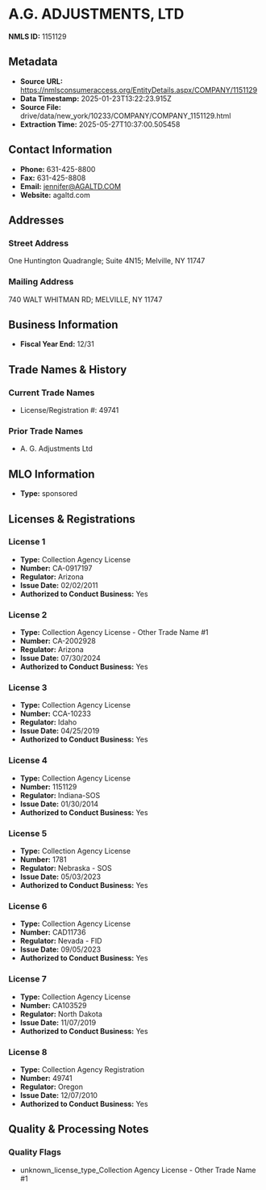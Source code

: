 # A.G. ADJUSTMENTS, LTD

**NMLS ID:** 1151129

## Metadata
- **Source URL:** https://nmlsconsumeraccess.org/EntityDetails.aspx/COMPANY/1151129
- **Data Timestamp:** 2025-01-23T13:22:23.915Z
- **Source File:** drive/data/new_york/10233/COMPANY/COMPANY_1151129.html
- **Extraction Time:** 2025-05-27T10:37:00.505458

## Contact Information
- **Phone:** 631-425-8800
- **Fax:** 631-425-8808
- **Email:** jennifer@AGALTD.COM
- **Website:** agaltd.com

## Addresses
### Street Address
One Huntington Quadrangle; Suite 4N15; Melville, NY 11747

### Mailing Address
740 WALT WHITMAN RD; MELVILLE, NY 11747

## Business Information
- **Fiscal Year End:** 12/31

## Trade Names & History
### Current Trade Names
- License/Registration #: 49741

### Prior Trade Names
- A. G. Adjustments Ltd

## MLO Information
- **Type:** sponsored

## Licenses & Registrations

### License 1
- **Type:** Collection Agency License
- **Number:** CA-0917197
- **Regulator:** Arizona
- **Issue Date:** 02/02/2011
- **Authorized to Conduct Business:** Yes

### License 2
- **Type:** Collection Agency License - Other Trade Name #1
- **Number:** CA-2002928
- **Regulator:** Arizona
- **Issue Date:** 07/30/2024
- **Authorized to Conduct Business:** Yes

### License 3
- **Type:** Collection Agency License
- **Number:** CCA-10233
- **Regulator:** Idaho
- **Issue Date:** 04/25/2019
- **Authorized to Conduct Business:** Yes

### License 4
- **Type:** Collection Agency License
- **Number:** 1151129
- **Regulator:** Indiana-SOS
- **Issue Date:** 01/30/2014
- **Authorized to Conduct Business:** Yes

### License 5
- **Type:** Collection Agency License
- **Number:** 1781
- **Regulator:** Nebraska - SOS
- **Issue Date:** 05/03/2023
- **Authorized to Conduct Business:** Yes

### License 6
- **Type:** Collection Agency License
- **Number:** CAD11736
- **Regulator:** Nevada - FID
- **Issue Date:** 09/05/2023
- **Authorized to Conduct Business:** Yes

### License 7
- **Type:** Collection Agency License
- **Number:** CA103529
- **Regulator:** North Dakota
- **Issue Date:** 11/07/2019
- **Authorized to Conduct Business:** Yes

### License 8
- **Type:** Collection Agency Registration
- **Number:** 49741
- **Regulator:** Oregon
- **Issue Date:** 12/07/2010
- **Authorized to Conduct Business:** Yes

## Quality & Processing Notes
### Quality Flags
- unknown_license_type_Collection Agency License - Other Trade Name #1
